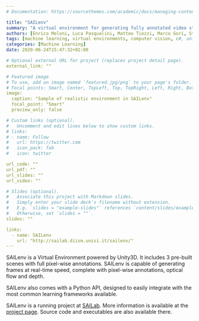 ```yaml
---
# Documentation: https://sourcethemes.com/academic/docs/managing-content/

title: "SAILenv"
summary: "A virtual environment for generating fully annotated video streams."
authors: [Enrico Meloni, Luca Pasqualini, Matteo Tiezzi, Marco Gori, Stefano Melacci]
tags: [machine learning, virtual environments, computer vision, c#, unity3d]
categories: [Machine Learning]
date: 2020-06-24T15:47:32+02:00

# Optional external URL for project (replaces project detail page).
external_link: ""

# Featured image
# To use, add an image named `featured.jpg/png` to your page's folder.
# Focal points: Smart, Center, TopLeft, Top, TopRight, Left, Right, BottomLeft, Bottom, BottomRight.
image:
  caption: "Sample of realistic environment in SAILenv"
  focal_point: "Smart"
  preview_only: false

# Custom links (optional).
#   Uncomment and edit lines below to show custom links.
# links:
# - name: Follow
#   url: https://twitter.com
#   icon_pack: fab
#   icon: twitter

url_code: ""
url_pdf: ""
url_slides: ""
url_video: ""

# Slides (optional).
#   Associate this project with Markdown slides.
#   Simply enter your slide deck's filename without extension.
#   E.g. `slides = "example-slides"` references `content/slides/example-slides.md`.
#   Otherwise, set `slides = ""`.
slides: ""

links:
  - name: SAILenv
    url: "http://sailab.diism.unisi.it/sailenv/"
---
```


SAILenv is a Virtual Environment powered by Unity3D. It includes 3 pre-built scenes with full pixel-wise annotations. SAILenv is capable of generating frames at real-time speed, complete with pixel-wise annotations, optical flow and depth.

SAILenv also comes with a Python API, designed to easily integrate with the most common learning frameworks available.

SAILenv is a running project at [SAILab](http://sailab.diism.unisi.it/). More information is available at the [project page](http://sailab.diism.unisi.it/sailenv/). Source code and executables are also available there.